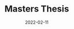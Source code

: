 ---
layout: page
title: Masters Thesis
description: Searching for Transit Timing Variations to determine the parameters of additional exoplanets in a system.
highlights:
    - Custom Python search script, using real data and various optimisation methods.
img: assets/img/publication_preview/ttv_model.gif
redirect: /assets/pdf/TransitDissertation.pdf
category: education
date: "2022-02-11"
endDate: "2022-06-20"
---